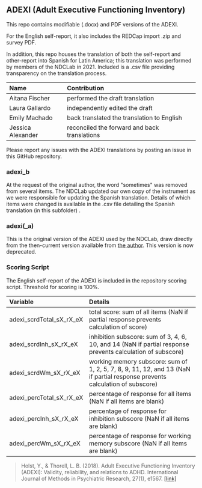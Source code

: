 ## ADEXI (Adult Executive Functioning Inventory)

This repo contains modifiable (.docx) and PDF versions of the ADEXI.

For the English self-report, it also includes the REDCap import .zip and survey PDF.

In addition, this repo houses the translation of both the self-report and other-report into Spanish for Latin America; this translation was performed by members of the NDCLab in 2021.  Included is a .csv file providing transparency on the translation process.

| Name | Contribution |
| :--  | :--  |
| Aitana Fischer | performed the draft translation |
| Laura Gallardo | independently edited the draft |
| Emily Machado | back translated the translation to English |
| Jessica Alexander | reconciled the forward and back translations |

Please report any issues with the ADEXI translations by posting an issue in this GitHub repository.


### adexi_b
At the request of the original author, the word "sometimes" was removed from several items.  The NDCLab updated our own copy of the instrument as we were responsible for updating the Spanish translation. Details of which items were changed is available in the .csv file detailing the Spanish translation (in this subfolder) .


### adexi(_a)
This is the original version of the ADEXI used by the NDCLab, draw directly from the then-current version available from [the author](https://chexi.se/).  This version is now deprecated.



### Scoring Script
The English self-report of the ADEXI is included in the repository scoring script. Threshold for scoring is 100%.

| Variable | Details |
| :--  | :--  |
| adexi_scrdTotal_sX_rX_eX | total score: sum of all items (NaN if partial response prevents calculation of score) |
| adexi_scrdInh_sX_rX_eX | inhibition subscore: sum of 3, 4, 6, 10, and 14 (NaN if partial response prevents calculation of subscore) |
| adexi_scrdWm_sX_rX_eX | working memory subscore: sum of 1, 2, 5, 7, 8, 9, 11, 12, and 13 (NaN if partial response prevents calculation of subscore) |
| adexi_percTotal_sX_rX_eX | percentage of response for all items (NaN if all items are blank) |
| adexi_percInh_sX_rX_eX | percentage of response for inhibition subscore (NaN if all items are blank) |
| adexi_percWm_sX_rX_eX | percentage of response for working memory subscore (NaN if all items are blank) |

> Holst, Y., & Thorell, L. B. (2018). Adult Executive Functioning Inventory (ADEXI): Validity, reliability, and relations to ADHD. International Journal of Methods in Psychiatric Research, 27(1), e1567. [[link]](https://pubmed.ncbi.nlm.nih.gov/28497641/)